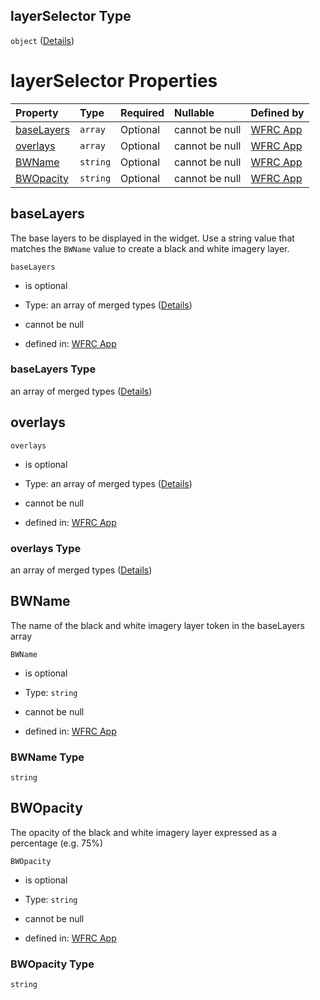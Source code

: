 ## layerSelector Type

`object` ([Details](config-properties-layerselector.md))

# layerSelector Properties

| Property                  | Type     | Required | Nullable       | Defined by                                                                                                                                                                    |
| :------------------------ | :------- | :------- | :------------- | :---------------------------------------------------------------------------------------------------------------------------------------------------------------------------- |
| [baseLayers](#baselayers) | `array`  | Optional | cannot be null | [WFRC App](config-properties-layerselector-properties-baselayers.md "https://wfrc.org/wasatch-choice-map/config.schema.json#/properties/layerSelector/properties/baseLayers") |
| [overlays](#overlays)     | `array`  | Optional | cannot be null | [WFRC App](config-properties-layerselector-properties-overlays.md "https://wfrc.org/wasatch-choice-map/config.schema.json#/properties/layerSelector/properties/overlays")     |
| [BWName](#bwname)         | `string` | Optional | cannot be null | [WFRC App](config-properties-layerselector-properties-bwname.md "https://wfrc.org/wasatch-choice-map/config.schema.json#/properties/layerSelector/properties/BWName")         |
| [BWOpacity](#bwopacity)   | `string` | Optional | cannot be null | [WFRC App](config-properties-layerselector-properties-bwopacity.md "https://wfrc.org/wasatch-choice-map/config.schema.json#/properties/layerSelector/properties/BWOpacity")   |

## baseLayers

The base layers to be displayed in the widget. Use a string value that matches the `BWName` value to create a black and white imagery layer.

`baseLayers`

*   is optional

*   Type: an array of merged types ([Details](config-properties-layerselector-properties-baselayers-items.md))

*   cannot be null

*   defined in: [WFRC App](config-properties-layerselector-properties-baselayers.md "https://wfrc.org/wasatch-choice-map/config.schema.json#/properties/layerSelector/properties/baseLayers")

### baseLayers Type

an array of merged types ([Details](config-properties-layerselector-properties-baselayers-items.md))

## overlays



`overlays`

*   is optional

*   Type: an array of merged types ([Details](config-properties-layerselector-properties-overlays-items.md))

*   cannot be null

*   defined in: [WFRC App](config-properties-layerselector-properties-overlays.md "https://wfrc.org/wasatch-choice-map/config.schema.json#/properties/layerSelector/properties/overlays")

### overlays Type

an array of merged types ([Details](config-properties-layerselector-properties-overlays-items.md))

## BWName

The name of the black and white imagery layer token in the baseLayers array

`BWName`

*   is optional

*   Type: `string`

*   cannot be null

*   defined in: [WFRC App](config-properties-layerselector-properties-bwname.md "https://wfrc.org/wasatch-choice-map/config.schema.json#/properties/layerSelector/properties/BWName")

### BWName Type

`string`

## BWOpacity

The opacity of the black and white imagery layer expressed as a percentage (e.g. 75%)

`BWOpacity`

*   is optional

*   Type: `string`

*   cannot be null

*   defined in: [WFRC App](config-properties-layerselector-properties-bwopacity.md "https://wfrc.org/wasatch-choice-map/config.schema.json#/properties/layerSelector/properties/BWOpacity")

### BWOpacity Type

`string`

